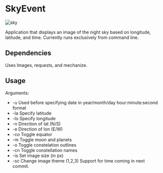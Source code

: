 # SkyEvent
![sky](https://user-images.githubusercontent.com/29212540/54962596-d6fbc600-4f3b-11e9-9529-b099dd646df9.jpg)

Application that displays an image of the night sky based on longitude, latitude, and time.
Currently runs exclusively from command line. 

## Dependencies
Uses Images, requests, and mechanize.

## Usage
Arguments: 
- -u Used before specifying date in year/month/day hour:minute:second format
- -la Specify latitude
- -lo Specify longitude
- -n Direction of lat (N/S)
- -e Direction of lon (E/W)
- -co Toggle equator
- -m Toggle moon and planets
- -o Toggle constelation outlines
- -cn Toggle constellation names
- -is Set image size (in px)
- -sc Change image theme (1,2,3)
Support for time coming in next commit.
